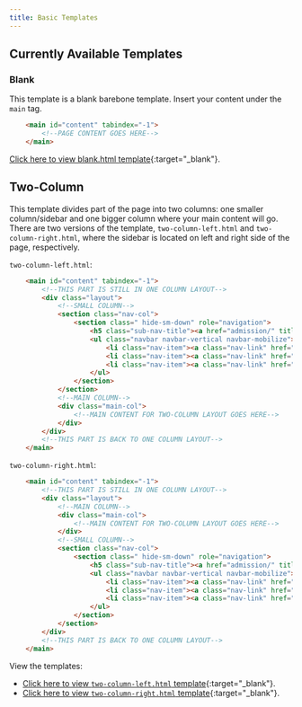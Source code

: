 ```yaml
---
title: Basic Templates
---
```


## Currently Available Templates

### Blank

This template is a blank barebone template. Insert your content under the `main` tag.

```html
    <main id="content" tabindex="-1">
        <!--PAGE CONTENT GOES HERE-->
    </main>
```

[Click here to view blank.html template](blank.html){:target="_blank"}.


## Two-Column

This template divides part of the page into two columns: one smaller column/sidebar and one bigger column where your main content will go. There are two versions of the template, `two-column-left.html` and `two-column-right.html`, where the sidebar is located on left and right side of the page, respectively.

`two-column-left.html`:
```html
    <main id="content" tabindex="-1">
        <!--THIS PART IS STILL IN ONE COLUMN LAYOUT-->
        <div class="layout">
            <!--SMALL COLUMN-->
            <section class="nav-col">
                <section class=" hide-sm-down" role="navigation">
                    <h5 class="sub-nav-title"><a href="admission/" title="Office of Admission" id="homelink">Quick Navigation</a></h5>
                    <ul class="navbar navbar-vertical navbar-mobilize">
                        <li class="nav-item"><a class="nav-link" href="#">Side Link 1</a></li>
                        <li class="nav-item"><a class="nav-link" href="#">Side Link 2</a></li>
                        <li class="nav-item"><a class="nav-link" href="#">Side Link 3</a></li>
                    </ul>
                </section>
            </section>
            <!--MAIN COLUMN-->
            <div class="main-col">
                <!--MAIN CONTENT FOR TWO-COLUMN LAYOUT GOES HERE-->
            </div>
        </div>
        <!--THIS PART IS BACK TO ONE COLUMN LAYOUT-->
    </main>
```

`two-column-right.html`:
```html
    <main id="content" tabindex="-1">
        <!--THIS PART IS STILL IN ONE COLUMN LAYOUT-->
        <div class="layout">
            <!--MAIN COLUMN-->
            <div class="main-col">
                <!--MAIN CONTENT FOR TWO-COLUMN LAYOUT GOES HERE-->
            </div>
            <!--SMALL COLUMN-->
            <section class="nav-col">
                <section class=" hide-sm-down" role="navigation">
                    <h5 class="sub-nav-title"><a href="admission/" title="Office of Admission" id="homelink">Quick Navigation</a></h5>
                    <ul class="navbar navbar-vertical navbar-mobilize">
                        <li class="nav-item"><a class="nav-link" href="#">Side Link 1</a></li>
                        <li class="nav-item"><a class="nav-link" href="#">Side Link 2</a></li>
                        <li class="nav-item"><a class="nav-link" href="#">Side Link 3</a></li>
                    </ul>
                </section>
            </section>
        </div>
        <!--THIS PART IS BACK TO ONE COLUMN LAYOUT-->
    </main>
```

View the templates:
* [Click here to view `two-column-left.html` template](two-column-left.html){:target="_blank"}.
* [Click here to view `two-column-right.html` template](two-column-right.html){:target="_blank"}.
